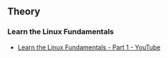 ## Theory

### Learn the Linux Fundamentals

- [Learn the Linux Fundamentals - Part 1 - YouTube](https://www.youtube.com/watch?v=kPylihJRG70&t=86s&ab_channel=TryHackMe) 